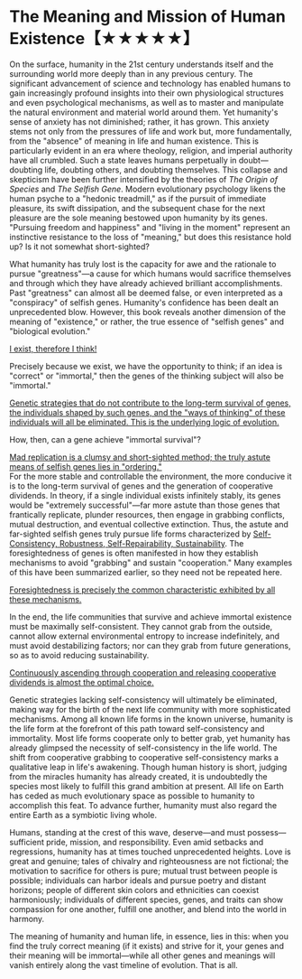 # The Meaning and Mission of Human Existence【★★★★★】  
On the surface, humanity in the 21st century understands itself and the surrounding world more deeply than in any previous century. The significant advancement of science and technology has enabled humans to gain increasingly profound insights into their own physiological structures and even psychological mechanisms, as well as to master and manipulate the natural environment and material world around them. Yet humanity's sense of anxiety has not diminished; rather, it has grown. This anxiety stems not only from the pressures of life and work but, more fundamentally, from the "absence" of meaning in life and human existence. This is particularly evident in an era where theology, religion, and imperial authority have all crumbled. Such a state leaves humans perpetually in doubt—doubting life, doubting others, and doubting themselves. This collapse and skepticism have been further intensified by the theories of *The Origin of Species* and *The Selfish Gene*. Modern evolutionary psychology likens the human psyche to a "hedonic treadmill," as if the pursuit of immediate pleasure, its swift dissipation, and the subsequent chase for the next pleasure are the sole meaning bestowed upon humanity by its genes. "Pursuing freedom and happiness" and "living in the moment" represent an instinctive resistance to the loss of "meaning," but does this resistance hold up? Is it not somewhat short-sighted?  

What humanity has truly lost is the capacity for awe and the rationale to pursue "greatness"—a cause for which humans would sacrifice themselves and through which they have already achieved brilliant accomplishments. Past "greatness" can almost all be deemed false, or even interpreted as a "conspiracy" of selfish genes. Humanity's confidence has been dealt an unprecedented blow. However, this book reveals another dimension of the meaning of "existence," or rather, the true essence of "selfish genes" and "biological evolution."  

[I exist, therefore I think!]()  

Precisely because we exist, we have the opportunity to think; if an idea is "correct" or "immortal," then the genes of the thinking subject will also be "immortal."  

[Genetic strategies that do not contribute to the long-term survival of genes, the individuals shaped by such genes, and the "ways of thinking" of these individuals will all be eliminated. This is the underlying logic of evolution.]()  

How, then, can a gene achieve "immortal survival"?  

[Mad replication is a clumsy and short-sighted method; the truly astute means of selfish genes lies in "ordering."]()  
For the more stable and controllable the environment, the more conducive it is to the long-term survival of genes and the generation of cooperative dividends. In theory, if a single individual exists infinitely stably, its genes would be "extremely successful"—far more astute than those genes that frantically replicate, plunder resources, then engage in grabbing conflicts, mutual destruction, and eventual collective extinction. Thus, the astute and far-sighted selfish genes truly pursue life forms characterized by [Self-Consistency, Robustness, Self-Repairability, Sustainability](). The foresightedness of genes is often manifested in how they establish mechanisms to avoid "grabbing" and sustain "cooperation." Many examples of this have been summarized earlier, so they need not be repeated here.  

[Foresightedness is precisely the common characteristic exhibited by all these mechanisms.]()  

In the end, the life communities that survive and achieve immortal existence must be maximally self-consistent. They cannot grab from the outside, cannot allow external environmental entropy to increase indefinitely, and must avoid destabilizing factors; nor can they grab from future generations, so as to avoid reducing sustainability.  

[Continuously ascending through cooperation and releasing cooperative dividends is almost the optimal choice.]()  

Genetic strategies lacking self-consistency will ultimately be eliminated, making way for the birth of the next life community with more sophisticated mechanisms. Among all known life forms in the known universe, humanity is the life form at the forefront of this path toward self-consistency and immortality. Most life forms cooperate only to better grab, yet humanity has already glimpsed the necessity of self-consistency in the life world. The shift from cooperative grabbing to cooperative self-consistency marks a qualitative leap in life's awakening. Though human history is short, judging from the miracles humanity has already created, it is undoubtedly the species most likely to fulfill this grand ambition at present. All life on Earth has ceded as much evolutionary space as possible to humanity to accomplish this feat. To advance further, humanity must also regard the entire Earth as a symbiotic living whole.  

Humans, standing at the crest of this wave, deserve—and must possess—sufficient pride, mission, and responsibility. Even amid setbacks and regressions, humanity has at times touched unprecedented heights. Love is great and genuine; tales of chivalry and righteousness are not fictional; the motivation to sacrifice for others is pure; mutual trust between people is possible; individuals can harbor ideals and pursue poetry and distant horizons; people of different skin colors and ethnicities can coexist harmoniously; individuals of different species, genes, and traits can show compassion for one another, fulfill one another, and blend into the world in harmony.  

The meaning of humanity and human life, in essence, lies in this: when you find the truly correct meaning (if it exists) and strive for it, your genes and their meaning will be immortal—while all other genes and meanings will vanish entirely along the vast timeline of evolution. That is all.
